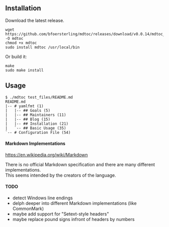 ## Installation

Download the latest release.
```
wget https://github.com/bfoersterling/mdtoc/releases/download/v0.0.14/mdtoc_0.0.14_linux_amd64 -O mdtoc
chmod +x mdtoc
sudo install mdtoc /usr/local/bin
```

Or build it:
```
make
sudo make install
```

## Usage

```
$ ./mdtoc test_files/README.md
README.md
|-- # yamlfmt (1)
|   |-- ## Goals (5)
|   |-- ## Maintainers (11)
|   |-- ## Blog (15)
|   |-- ## Installation (21)
|   `-- ## Basic Usage (35)
`-- # Configuration File (54)
```

#### Markdown Implementations

https://en.wikipedia.org/wiki/Markdown

There is no official Markdown specification and there are many different \
implementations.\
This seems intended by the creators of the language.

#### TODO

- detect Windows line endings
- delph deeper into different Markdown implementations (like CommonMark)
- maybe add support for "Setext-style headers"
- maybe replace pound signs infront of headers by numbers
